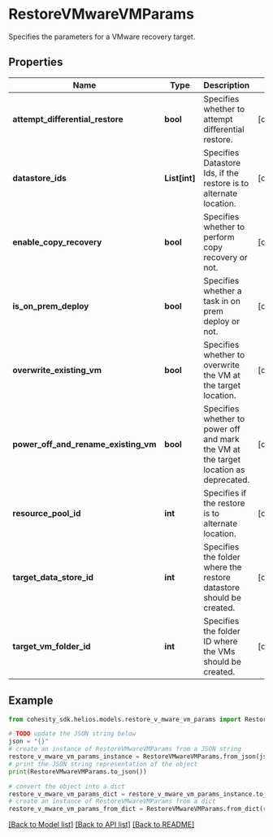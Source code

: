 # RestoreVMwareVMParams

Specifies the parameters for a VMware recovery target.

## Properties

Name | Type | Description | Notes
------------ | ------------- | ------------- | -------------
**attempt_differential_restore** | **bool** | Specifies whether to attempt differential restore. | [optional] 
**datastore_ids** | **List[int]** | Specifies Datastore Ids, if the restore is to alternate location. | [optional] 
**enable_copy_recovery** | **bool** | Specifies whether to perform copy recovery or not. | [optional] 
**is_on_prem_deploy** | **bool** | Specifies whether a task in on prem deploy or not. | [optional] 
**overwrite_existing_vm** | **bool** | Specifies whether to overwrite the VM at the target location. | [optional] 
**power_off_and_rename_existing_vm** | **bool** | Specifies whether to power off and mark the VM at the target location as deprecated. | [optional] 
**resource_pool_id** | **int** | Specifies if the restore is to alternate location. | [optional] 
**target_data_store_id** | **int** | Specifies the folder where the restore datastore should be created. | [optional] 
**target_vm_folder_id** | **int** | Specifies the folder ID where the VMs should be created. | [optional] 

## Example

```python
from cohesity_sdk.helios.models.restore_v_mware_vm_params import RestoreVMwareVMParams

# TODO update the JSON string below
json = "{}"
# create an instance of RestoreVMwareVMParams from a JSON string
restore_v_mware_vm_params_instance = RestoreVMwareVMParams.from_json(json)
# print the JSON string representation of the object
print(RestoreVMwareVMParams.to_json())

# convert the object into a dict
restore_v_mware_vm_params_dict = restore_v_mware_vm_params_instance.to_dict()
# create an instance of RestoreVMwareVMParams from a dict
restore_v_mware_vm_params_from_dict = RestoreVMwareVMParams.from_dict(restore_v_mware_vm_params_dict)
```
[[Back to Model list]](../README.md#documentation-for-models) [[Back to API list]](../README.md#documentation-for-api-endpoints) [[Back to README]](../README.md)


